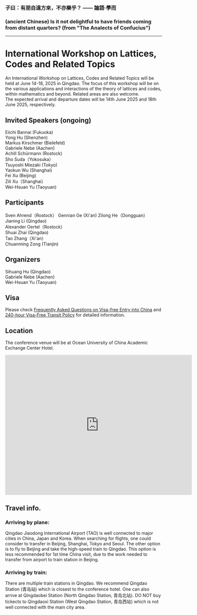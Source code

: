 ### 子曰：有朋自遠方來，不亦樂乎？ —— 論語·學而
### (ancient Chinese) Is it not delightful to have friends coming from distant quarters? (from "The Analects of Confucius")
------
# International Workshop on Lattices, Codes and Related Topics
An International Workshop on Lattices, Codes and Related Topics will be held at June 14-18, 2025 in Qingdao. 
The focus of this workshop will be on the various applications and interactions of the
theory of lattices and codes, within mathematics and beyond.
Related areas are also welcome.  
The expected arrival and departure dates will be 14th June 2025 and 18th June 2025, respectively. 

## Invited Speakers (ongoing)
Eiichi Bannai (Fukuoka)    
Yong Hu (Shenzhen)  
Markus Kirschmer (Bielefeld)  
Gabriele Nebe (Aachen)  
Achill Schürmann (Rostock)  
Sho Suda（Yokosuka）  
Tsuyoshi Miezaki (Tokyo)  
Yaokun Wu (Shanghai)  
Fei Xu (Beijing)  
Zili Xu（Shanghai）  
Wei-Hsuan Yu (Taoyuan)  

## Participants
Sven Ahrend（Rostock） 
Gennian Ge (Xi'an)
Zilong He（Dongguan）  
Jianing Li (Qingdao)  
Alexander Oertel（Rostock）  
Shuai Zhai (Qingdao)  
Tao Zhang（Xi'an）  
Chuanming Zong (Tianjin)  

## Organizers
Sihuang Hu  (Qingdao)  
Gabriele Nebe (Aachen)   
Wei-Hsuan Yu (Taoyuan) 

## Visa
Please check [Frequently Asked Questions on Visa-free Entry into China](https://bio.visaforchina.cn/CBR3_EN/tongzhigonggao/323932180101337088.html) and [240-hour Visa-Free Transit Policy](https://bio.visaforchina.cn/CBR3_EN/tongzhigonggao/329810879262625792.html) for detailed information. 

## Location
The conference venue will be at Ocean University of China Academic Exchange Center Hotel.
<iframe src="https://www.google.com/maps/embed?pb=!1m14!1m8!1m3!1d31791.360746812457!2d120.32414898437544!3d36.06618646323339!3m2!1i1024!2i768!4f13.1!3m3!1m2!1s0x35960ffb1eb7ea95%3A0x3d799a207aa568bd!2sOcean%20University%20of%20China%20Academic%20Exchange%20Center%20Hotel!5e0!3m2!1sen!2sus!4v1725635872504!5m2!1sen!2sus" width="600" height="450" style="border:0;" allowfullscreen="" loading="lazy" referrerpolicy="no-referrer-when-downgrade"></iframe>

## Travel info.

### Arriving by plane:
Qingdao Jiaodong International Airport (TAO) is well connected to major cities in China, Japan and Korea.
When searching for flights, one could consider to transfer in Beijing, Shanghai, Tokyo and Seoul.
The other option is to fly to Beijing and take the high-speed train to Qingdao. This option is less recommended for 1st time China visit, due to the work needed to transfer from airport to train station in Beijing.
### Arriving by train:
There are multiple train stations in Qingdao.
We recommend Qingdao Station (青岛站) which is closest to the conference hotel.
One can also arrive at Qingdaobei Station (North Qingdao Station, 青岛北站).
DO NOT buy tickects to Qingdaoxi Station (West Qingdao Station, 青岛西站) which is not well connected with the main city area.
